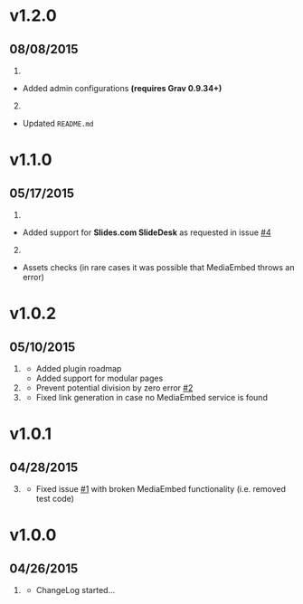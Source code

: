 # v1.2.0
## 08/08/2015

1. [](#new)
  * Added admin configurations **(requires Grav 0.9.34+)**
2. [](#improved)
  * Updated `README.md`

# v1.1.0
## 05/17/2015

1. [](#new)
  * Added support for **Slides.com SlideDesk** as requested in issue [#4](https://github.com/Sommerregen/grav-plugin-mediaembed/issues/4)
2. [](#improved)
  * Assets checks (in rare cases it was possible that MediaEmbed throws an error)

# v1.0.2
## 05/10/2015

1. [](#new)
	* Added plugin roadmap
	* Added support for modular pages
2. [](#improved)
	* Prevent potential division by zero error [#2](https://github.com/Sommerregen/grav-plugin-mediaembed/pull/2)
3. [](#bugfix)
	* Fixed link generation in case no MediaEmbed service is found

# v1.0.1
## 04/28/2015

3. [](#bugfix)
	* Fixed issue [#1](https://github.com/Sommerregen/grav-plugin-mediaembed/issues/1) with broken MediaEmbed functionality (i.e. removed test code)

# v1.0.0
## 04/26/2015

1. [](#new)
    * ChangeLog started...

